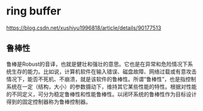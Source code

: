 # ring buffer

https://blog.csdn.net/xushiyu1996818/article/details/90177513

## 鲁棒性
鲁棒是Robust的音译，也就是健壮和强壮的意思。它也是在异常和危险情况下系统生存的能力。比如说，计算机软件在输入错误、磁盘故障、网络过载或有意攻击情况下，能否不死机、不崩溃，就是该软件的鲁棒性。所谓“鲁棒性”，也是指控制系统在一定（结构，大小）的参数摄动下，维持其它某些性能的特性。根据对性能的不同定义，可分为稳定鲁棒性和性能鲁棒性。以闭环系统的鲁棒性作为目标设计得到的固定控制器称为鲁棒控制器。







